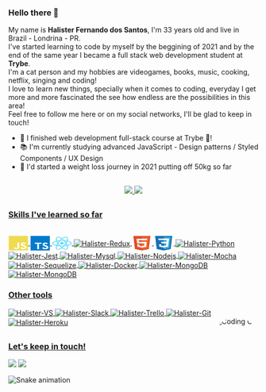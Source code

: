 ### Hello there  👋
My name is **Halister Fernando dos Santos**, I'm 33 years old and live in Brazil - Londrina - PR.<br>
I've started learning to code by myself by the beggining of 2021 and by the end of the same year I became a full stack web development student at **Trybe**. <br>
I'm a cat person and my hobbies are videogames, books, music, cooking, netflix, singing and coding! <br>
I love to learn new things, specially when it comes to coding, everyday I get more and more fascinated the see how endless are the possibilities in this area! <br>
Feel free to follow me here or on my social networks, I'll be glad to keep in touch!


- 🌱 I finished web development full-stack course at Trybe 🥳!
- 📚 I'm currently studying advanced JavaScript - Design patterns / Styled Components / UX Design
- :muscle: I'd started a weight loss journey in 2021 putting off 50kg so far 

##

<div align="center">
  <a href="https://github.com/HalisterFernando">
  <img width="48%" src="https://github-readme-stats.vercel.app/api?username=HalisterFernando&show_icons=true&theme=dracula&include_all_commits=true&count_private=true"/>
  <img width="48%" src="https://github-readme-stats.vercel.app/api/top-langs/?username=HalisterFernando&layout=compact&langs_count=7&theme=dracula"/>
</div>

##

### Skills I've learned so far


<div style="display: inline_block"><br>
  <img align="center" alt="Halister-Js" height="30" width="40" src="https://raw.githubusercontent.com/devicons/devicon/master/icons/javascript/javascript-plain.svg">
  <img align="center" alt="Halister-Ts" height="30" width="40" src="https://raw.githubusercontent.com/devicons/devicon/master/icons/typescript/typescript-plain.svg">
  <img align="center" alt="Halister-React" height="30" width="40" src="https://raw.githubusercontent.com/devicons/devicon/master/icons/react/react-original.svg">
  <img align="center" alt="Halister-Redux" height="30" width="40" src="https://cdn.jsdelivr.net/gh/devicons/devicon/icons/redux/redux-original.svg"> 
  <img align="center" alt="Halister-HTML" height="30" width="40" src="https://raw.githubusercontent.com/devicons/devicon/master/icons/html5/html5-original.svg">
  <img align="center" alt="Halister-CSS" height="30" width="40" src="https://raw.githubusercontent.com/devicons/devicon/master/icons/css3/css3-original.svg">
  <img align="center" alt="Halister-Python" height="30" width="40" src="https://cdn.jsdelivr.net/gh/devicons/devicon/icons/tailwindcss/tailwindcss-plain.svg">
  <img align="center" alt="Halister-Jest" height="30" width="40" src="https://cdn.jsdelivr.net/gh/devicons/devicon/icons/jest/jest-plain.svg">
  <img align="center" alt="Halister-Mysql" height="30" width="40" src="https://cdn.jsdelivr.net/gh/devicons/devicon/icons/mysql/mysql-original.svg">
  <img align="center" alt="Halister-Nodejs" height="30" width="40" src="https://cdn.jsdelivr.net/gh/devicons/devicon/icons/nodejs/nodejs-original.svg">
  <img align="center" alt="Halister-Mocha" height="30" width="40" src="https://cdn.jsdelivr.net/gh/devicons/devicon/icons/mocha/mocha-plain.svg">
  <img align="center" alt="Halister-Sequelize" height="30" width="40" src="https://cdn.jsdelivr.net/gh/devicons/devicon/icons/sequelize/sequelize-original.svg">
  <img align="center" alt="Halister-Docker" height="30" width="40" src="https://cdn.jsdelivr.net/gh/devicons/devicon/icons/docker/docker-original.svg">
  <img align="center" alt="Halister-MongoDB" height="30" width="40" src="https://cdn.jsdelivr.net/gh/devicons/devicon/icons/mongodb/mongodb-original.svg">
  <img align="center" alt="Halister-MongoDB" height="30" width="40" src="https://cdn.jsdelivr.net/gh/devicons/devicon/icons/python/python-original.svg" />


### Other tools 

<img align="center" alt="Halister-VS" height="30" width="40" src="https://cdn.jsdelivr.net/gh/devicons/devicon/icons/vscode/vscode-original.svg" />
<img align="center" alt="Halister-Slack" height="30" width="40" src="https://cdn.jsdelivr.net/gh/devicons/devicon/icons/slack/slack-original.svg" />
<img align="center" alt="Halister-Trello" height="30" width="40" src="https://cdn.jsdelivr.net/gh/devicons/devicon/icons/trello/trello-plain.svg" />
<img align="center" alt="Halister-Git" height="30" width="40" src="https://cdn.jsdelivr.net/gh/devicons/devicon/icons/git/git-original.svg" />
<img align="center" alt="Halister-Heroku" height="30" width="40" src="https://cdn.jsdelivr.net/gh/devicons/devicon/icons/heroku/heroku-plain.svg" />
 
  <img align="right" alt="Coding Cat" height="150" style="border-radius:50px;" src="https://c.tenor.com/bQCHJwgCNuMAAAAM/kitten-cat.gif">
  
</div>

##
### Let's keep in touch!
<div> 
  <a href = "mailto:halisterfernando@hotmail.com"><img src="https://img.shields.io/badge/Microsoft_Outlook-0078D4?style=for-the-badge&logo=microsoft-outlook&logoColor=white" target="_blank"></a>
  <a href="https://www.linkedin.com/in/halister-fernando-santos/" target="_blank"><img src="https://img.shields.io/badge/-LinkedIn-%230077B5?style=for-the-badge&logo=linkedin&logoColor=white" target="_blank"></a> 
 
  ![Snake animation](https://github.com/HalisterFernando/halisterfernando/blob/output/github-contribution-grid-snake.svg)
 
</div>

